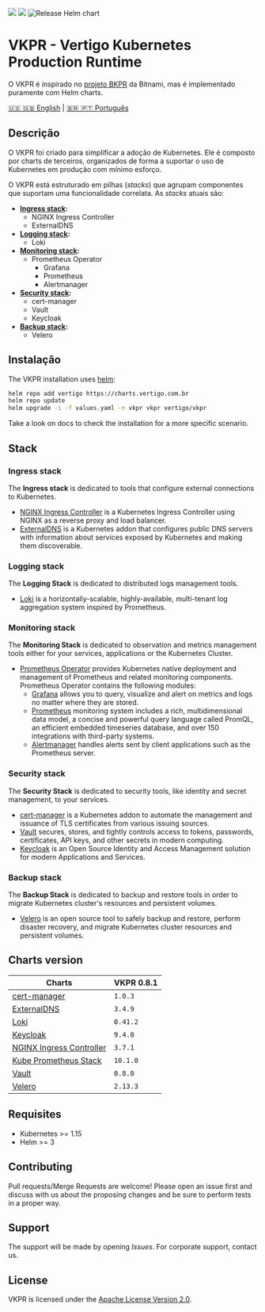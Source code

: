 ![](https://img.shields.io/badge/status-In%20development-yellow)
![](https://img.shields.io/badge/license-Apache%202.0-blue)
![Release Helm chart](https://github.com/vertigobr/vkpr/workflows/Release%20Helm%20chart/badge.svg)
# VKPR - Vertigo Kubernetes Production Runtime

O VKPR é inspirado no [projeto BKPR](https://github.com/bitnami/kube-prod-runtime) da Bitnami, mas é implementado puramente com Helm charts.

[&#x1f1fa;&#x1f1f8; &#x1f1ec;&#x1f1e7; English](README.md) | [&#x1f1e7;&#x1f1f7; &#x1f1f5;&#x1f1f9; Português](README_pt.md)

## Descrição

O VKPR foi criado para simplificar a adoção de Kubernetes. Ele é composto por charts de terceiros, organizados de forma a suportar o uso de Kubernetes em produção com mínimo esforço.

O VKPR está estruturado em pilhas (*stacks*) que agrupam componentes que suportam uma funcionalidade correlata. As *stacks* atuais são:

- **[Ingress stack](#ingress-stack):**
  - NGINX Ingress Controller
  - ExternalDNS
- **[Logging stack](#logging-stack):**
  - Loki
- **[Monitoring stack](#monitoring-stack):**
  - Prometheus Operator
    - Grafana
    - Prometheus
    - Alertmanager
- **[Security stack](#security-stack):**
  - cert-manager
  - Vault
  - Keycloak
- **[Backup stack](#backup-stack):**
  - Velero

## Instalação

The VKPR installation uses [helm](https://helm.sh/):

```sh
helm repo add vertigo https://charts.vertigo.com.br
helm repo update
helm upgrade -i -f values.yaml -n vkpr vkpr vertigo/vkpr
```

Take a look on docs to check the installation for a more specific scenario.

## Stack

### Ingress stack
  
The **Ingress stack** is dedicated to tools that configure external connections to Kubernetes.

- [NGINX Ingress Controller](https://charts.vertigo.com.br/docs/stacks#nginx-ingress-controller) is a Kubernetes Ingress Controller using NGINX as a reverse proxy and load balancer.
- [ExternalDNS](https://charts.vertigo.com.br/docs/stacks#externaldns) is a Kubernetes addon that configures public DNS servers with information about services exposed by Kubernetes and making them discoverable.

### Logging stack

The **Logging Stack** is dedicated to distributed logs management tools.

- [Loki](https://charts.vertigo.com.br/docs/stacks#loki) is a horizontally-scalable, highly-available, multi-tenant log aggregation system inspired by Prometheus.

### Monitoring stack

The **Monitoring Stack** is dedicated to observation and metrics management tools either for your services, applications or the Kubernetes Cluster.

- [Prometheus Operator](https://charts.vertigo.com.br/docs/stacks#prometheus-operator) provides Kubernetes native deployment and management of Prometheus and related monitoring components. Prometheus Operator contains the following modules:
  - [Grafana](https://grafana.com/oss/grafana/) allows you to query, visualize and alert on metrics and logs no matter where they are stored.
  - [Prometheus](https://grafana.com/oss/prometheus/) monitoring system includes a rich, multidimensional data model, a concise and powerful query language called PromQL, an efficient embedded timeseries database, and over 150 integrations with third-party systems.
  - [Alertmanager](https://prometheus.io/docs/alerting/latest/alertmanager/) handles alerts sent by client applications such as the Prometheus server.

### Security stack

The **Security Stack** is dedicated to security tools, like identity and secret management, to your services.

- [cert-manager](https://charts.vertigo.com.br/docs/stacks#cert-manager) is a Kubernetes addon to automate the management and issuance of TLS certificates from various issuing sources.
- [Vault](https://charts.vertigo.com.br/docs/stacks#vault) secures, stores, and tightly controls access to tokens, passwords, certificates, API keys, and other secrets in modern computing. 
- [Keycloak](https://charts.vertigo.com.br/docs/stacks#keycloak) is an Open Source Identity and Access Management solution for modern Applications and Services.

### Backup stack

The **Backup Stack** is dedicated to backup and restore tools in order to migrate Kubernetes cluster's resources and persistent volumes.

- [Velero](https://charts.vertigo.com.br/docs/stacks#velero) is an open source tool to safely backup and restore, perform disaster recovery, and migrate Kubernetes cluster resources and persistent volumes.

## Charts version

|                                                 Charts                                         | VKPR 0.8.1 |
|------------------------------------------------------------------------------------------------|------------|
| [cert-manager](https://charts.vertigo.com.br/docs/stacks#cert-manager)                         |  `1.0.3`   |
| [ExternalDNS](https://charts.vertigo.com.br/docs/stacks#externaldns)                           |  `3.4.9`   |
| [Loki](https://charts.vertigo.com.br/docs/stacks#loki)                                         |  `0.41.2`  |
| [Keycloak](https://charts.vertigo.com.br/docs/stacks#keycloak)                                 |  `9.4.0`   |
| [NGINX Ingress Controller](https://charts.vertigo.com.br/docs/stacks#nginx-ingress-controller) |  `3.7.1`  |
| [Kube Prometheus Stack](https://charts.vertigo.com.br/docs/stacks#prometheus-operator)         |  `10.1.0`  |
| [Vault](https://charts.vertigo.com.br/docs/stacks#vault)                                       |  `0.8.0`   |
| [Velero](https://charts.vertigo.com.br/docs/stacks#velero)                                     |  `2.13.3`   |

## Requisites

- Kubernetes >= 1.15
- Helm >= 3

## Contributing

Pull requests/Merge Requests are welcome! Please open an issue first and discuss with us about the proposing changes and be sure to perform tests in a proper way.

## Support

The support will be made by opening *Issues*. 
For corporate support, contact us.

## License

VKPR is licensed under the [Apache License Version 2.0](LICENSE).
